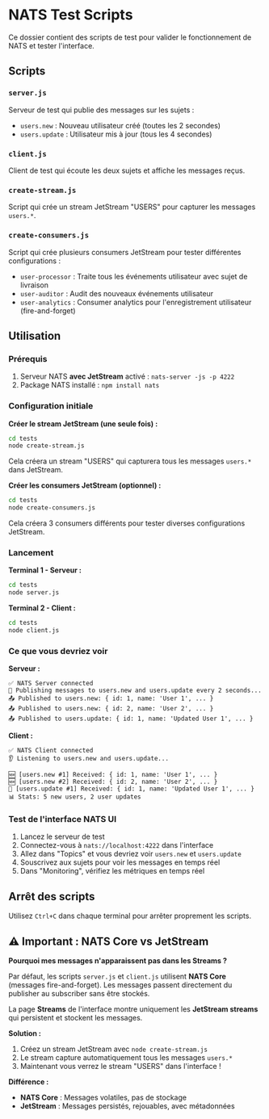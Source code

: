 # NATS Test Scripts

Ce dossier contient des scripts de test pour valider le fonctionnement de NATS et tester l'interface.

## Scripts

### `server.js`
Serveur de test qui publie des messages sur les sujets :
- `users.new` : Nouveau utilisateur créé (toutes les 2 secondes)
- `users.update` : Utilisateur mis à jour (tous les 4 secondes)

### `client.js`
Client de test qui écoute les deux sujets et affiche les messages reçus.

### `create-stream.js`
Script qui crée un stream JetStream "USERS" pour capturer les messages `users.*`.

### `create-consumers.js`
Script qui crée plusieurs consumers JetStream pour tester différentes configurations :
- `user-processor` : Traite tous les événements utilisateur avec sujet de livraison
- `user-auditor` : Audit des nouveaux événements utilisateur 
- `user-analytics` : Consumer analytics pour l'enregistrement utilisateur (fire-and-forget)

## Utilisation

### Prérequis
1. Serveur NATS **avec JetStream** activé : `nats-server -js -p 4222`
2. Package NATS installé : `npm install nats`

### Configuration initiale

**Créer le stream JetStream (une seule fois) :**
```bash
cd tests
node create-stream.js
```

Cela créera un stream "USERS" qui capturera tous les messages `users.*` dans JetStream.

**Créer les consumers JetStream (optionnel) :**
```bash
cd tests
node create-consumers.js
```

Cela créera 3 consumers différents pour tester diverses configurations JetStream.

### Lancement

**Terminal 1 - Serveur :**
```bash
cd tests
node server.js
```

**Terminal 2 - Client :**
```bash
cd tests
node client.js
```

### Ce que vous devriez voir

**Serveur :**
```
✅ NATS Server connected
📡 Publishing messages to users.new and users.update every 2 seconds...
📤 Published to users.new: { id: 1, name: 'User 1', ... }
📤 Published to users.new: { id: 2, name: 'User 2', ... }
📤 Published to users.update: { id: 1, name: 'Updated User 1', ... }
```

**Client :**
```
✅ NATS Client connected
👂 Listening to users.new and users.update...

🆕 [users.new #1] Received: { id: 1, name: 'User 1', ... }
🆕 [users.new #2] Received: { id: 2, name: 'User 2', ... }
🔄 [users.update #1] Received: { id: 1, name: 'Updated User 1', ... }
📊 Stats: 5 new users, 2 user updates
```

### Test de l'interface NATS UI

1. Lancez le serveur de test
2. Connectez-vous à `nats://localhost:4222` dans l'interface
3. Allez dans "Topics" et vous devriez voir `users.new` et `users.update`
4. Souscrivez aux sujets pour voir les messages en temps réel
5. Dans "Monitoring", vérifiez les métriques en temps réel

## Arrêt des scripts

Utilisez `Ctrl+C` dans chaque terminal pour arrêter proprement les scripts.

## ⚠️ Important : NATS Core vs JetStream

**Pourquoi mes messages n'apparaissent pas dans les Streams ?**

Par défaut, les scripts `server.js` et `client.js` utilisent **NATS Core** (messages fire-and-forget). Les messages passent directement du publisher au subscriber sans être stockés.

La page **Streams** de l'interface montre uniquement les **JetStream streams** qui persistent et stockent les messages.

**Solution :**
1. Créez un stream JetStream avec `node create-stream.js`
2. Le stream capture automatiquement tous les messages `users.*`
3. Maintenant vous verrez le stream "USERS" dans l'interface !

**Différence :**
- **NATS Core** : Messages volatiles, pas de stockage
- **JetStream** : Messages persistés, rejouables, avec métadonnées